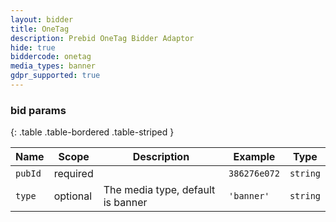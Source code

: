```yaml
---
layout: bidder
title: OneTag
description: Prebid OneTag Bidder Adaptor
hide: true
biddercode: onetag
media_types: banner
gdpr_supported: true
---
```



### bid params

{: .table .table-bordered .table-striped }

| Name    | Scope    | Description                       | Example      | Type     |
|---------|----------|-----------------------------------|--------------|----------|
| `pubId` | required |                                   | `386276e072` | `string` |
| `type`  | optional | The media type, default is banner | `'banner'`   | `string` |
